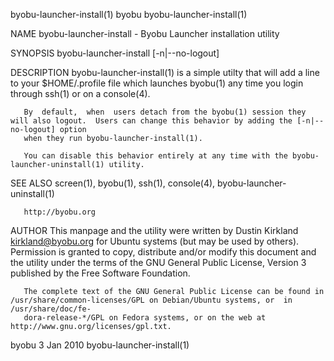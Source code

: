 byobu-launcher-install(1)						     byobu						     byobu-launcher-install(1)

NAME
       byobu-launcher-install - Byobu Launcher installation utility

SYNOPSIS
       byobu-launcher-install [-n|--no-logout]

DESCRIPTION
       byobu-launcher-install(1) is a simple utilty that will add a line to your $HOME/.profile file which launches byobu(1) any time you login through ssh(1)
       or on a console(4).

       By  default,  when  users detach from the byobu(1) session they will also logout.  Users can change this behavior by adding the [-n|--no-logout] option
       when they run byobu-launcher-install(1).

       You can disable this behavior entirely at any time with the byobu-launcher-uninstall(1) utility.

SEE ALSO
       screen(1), byobu(1), ssh(1), console(4), byobu-launcher-uninstall(1)

       http://byobu.org

AUTHOR
       This manpage and the utility were written by Dustin Kirkland <kirkland@byobu.org> for Ubuntu systems (but  may  be  used	 by  others).	Permission  is
       granted	to  copy, distribute and/or modify this document and the utility under the terms of the GNU General Public License, Version 3 published by the
       Free Software Foundation.

       The complete text of the GNU General Public License can be found in /usr/share/common-licenses/GPL on Debian/Ubuntu systems, or	in  /usr/share/doc/fe‐
       dora-release-*/GPL on Fedora systems, or on the web at http://www.gnu.org/licenses/gpl.txt.

byobu									  3 Jan 2010						     byobu-launcher-install(1)
